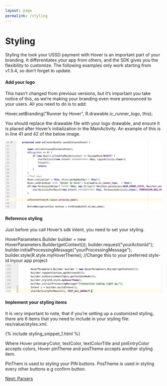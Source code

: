```yaml
---
layout: page
permalink: /styling
---
```


# Styling

Styling the look your USSD payment with Hover is an important part of your branding. It differentiates your app from others, and the SDK gives you the flexibility to customize. The following examples only work starting from v1.5.4, so don’t forget to update.

#### Add your logo

This hasn’t changed from previous versions, but it’s important you take notice of this, as we’re making your branding even more pronounced to your users. All you need to do is to add:

<div class="call-out call-out-info">
Hover.setBranding("Runner by Hover", R.drawable.ic_runner_logo, this); 
</div>

You should replace the drawable file with your logo drawable, and ensure it is placed after Hover’s initialization in the MainActivity. An example of this is in line 41 and 42 of the below image.

 <img src="/assets/images/styling1.png">
 
 #### Reference styling

 Just before you call Hover’s sdk intent, you need to set your styling.

<div class="call-out call-out-info">
 HoverParameters.Builder builder = new HoverParameters.Builder(getContext());
 builder.request("yourActionId");
 builder.initialProcessingMessage("yourProcessingMessage");
 builder.style(R.style.myHoverTheme); //Change this to your preferred style-id inyour app project
 </div>
 
 <img src="/assets/images/styling2.png">
 
 #### Implement your styling items
 
 It is very important to note, that if you’re setting up a customized styling, there are 6 items that you need to include in your styling file: res/value/styles.xml.
 
 
 

{% include styling_snippet_1.html %}

Where Hover primaryColor, textColor, textColorTitle and pinEntryColor accepts colors, Hover pinTheme and posTheme accepts another styling item.

PinThem is used to styling your PIN buttons.
PosTheme is used in styling every other buttons e.g confirm button.



[Next: Parsers](/parsing)
